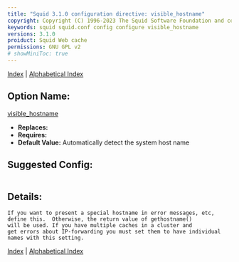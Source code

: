 ```yaml
---
title: "Squid 3.1.0 configuration directive: visible_hostname"
copyright: Copyright (C) 1996-2023 The Squid Software Foundation and contributors
keywords: squid squid.conf config configure visible_hostname
versions: 3.1.0
proiduct: Squid Web cache
permissions: GNU GPL v2
# showMiniToc: true
---
```

[Index](index#toc_visible_hostname) | [Alphabetical Index](index_all#toc_visible_hostname)

## Option Name:
[visible_hostname](#visible_hostname)
 * **Replaces:** 
 * **Requires:** 
 * **Default Value:** Automatically detect the system host name


## Suggested Config:
```plaintext

```

## Details:

	If you want to present a special hostname in error messages, etc,
	define this.  Otherwise, the return value of gethostname()
	will be used. If you have multiple caches in a cluster and
	get errors about IP-forwarding you must set them to have individual
	names with this setting.



[Index](index#toc_visible_hostname) | [Alphabetical Index](index_all#toc_visible_hostname)

